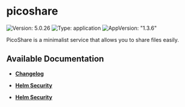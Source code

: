 # picoshare

![Version: 5.0.26](https://img.shields.io/badge/Version-5.0.26-informational?style=flat-square) ![Type: application](https://img.shields.io/badge/Type-application-informational?style=flat-square) ![AppVersion: "1.3.6"](https://img.shields.io/badge/AppVersion-"1.3.6"-informational?style=flat-square)

PicoShare is a minimalist service that allows you to share files easily.

## Available Documentation

- [**Changelog**](CHANGELOG)

- [**Helm Security**](container-security)

- [**Helm Security**](helm-security)

